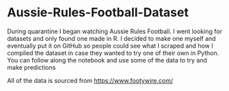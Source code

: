 # Aussie-Rules-Football-Dataset

During quarantine I began watching Aussie Rules Football. I went looking for datasets and only found one made in R.
I decided to make one myself and eventually put it on GitHub so people could see what I scraped and how I compiled the dataset in case they wanted to try one of their own in Python.
You can follow along the notebook and use some of the data to try and make predictions

All of the data is sourced from https://www.footywire.com/
